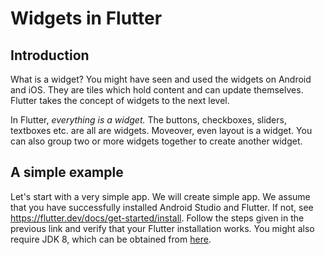 # Widgets in Flutter
## Introduction
What is a widget?
You might have seen and used the widgets on Android and iOS.
They are tiles which hold content and can update themselves.
Flutter takes the concept of widgets to the next level.

In Flutter, *everything is a widget.*
The buttons, checkboxes, sliders, textboxes etc. are all are widgets.
Moveover, even layout is a widget.
You can also group two or more widgets together to create another widget.

## A simple example
Let's start with a very simple app. We will create simple app.
We assume that you have successfully installed Android Studio and Flutter.
If not, see https://flutter.dev/docs/get-started/install.
Follow the steps given in the previous link and verify that your Flutter installation works.
You might also require JDK 8, which can be obtained from [here](https://adoptopenjdk.net/?variant=openjdk8&jvmVariant=hotspot).
